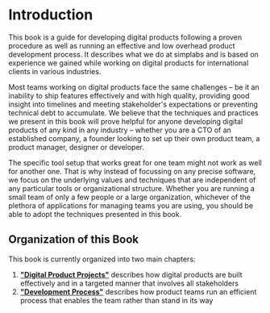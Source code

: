 <h1 class="supporting-chapter-title" id="introduction">Introduction</h1>

This book is a guide for developing digital products following a proven
procedure as well as running an effective and low overhead product development
process. It describes what we do at simplabs and is based on experience we
gained while working on digital products for international clients in various
industries.

Most teams working on digital products face the same challenges – be it an
inability to ship features effectively and with high quality, providing good
insight into timelines and meeting stakeholder's expectations or preventing
technical debt to accumulate. We believe that the techniques and practices we
present in this book will prove helpful for anyone developing digital products
of any kind in any industry – whether you are a CTO of an established company, a
founder looking to set up their own product team, a product manager, designer or
developer.

The specific tool setup that works great for one team might not work as well for
another one. That is why instead of focussing on any precise software, we focus
on the underlying values and techniques that are independent of any particular
tools or organizational structure. Whether you are running a small team of only
a few people or a large organization, whichever of the plethora of applications
for managing teams you are using, you should be able to adopt the techniques
presented in this book.

## Organization of this Book

This book is currently organized into two main chapters:

1. [**"Digital Product Projects"**](../../project-procedure/digital-projects#digital-product-projects)
   describes how digital products are built effectively and in a targeted manner
   that involves all stakeholders
2. [**"Development Process"**](../../development-process/#development-process)
   describes how product teams run an efficient process that enables the team
   rather than stand in its way
